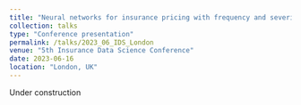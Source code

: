 ```yaml
---
title: "Neural networks for insurance pricing with frequency and severity data: a benchmark study from data preprocessing steps to technical tariff"
collection: talks
type: "Conference presentation"
permalink: /talks/2023_06_IDS_London
venue: "5th Insurance Data Science Conference"
date: 2023-06-16
location: "London, UK"
---
```


Under construction